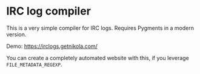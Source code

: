 IRC log compiler
================

This is a very simple compiler for IRC logs.  Requires Pygments in a modern version.

Demo: <https://irclogs.getnikola.com/>

You can create a completely automated website with this, if you leverage
`FILE_METADATA_REGEXP`.
